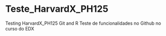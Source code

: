 # Teste_HarvardX_PH125
Testing HarvardX_PH125 Git and R
Teste de funcionalidades no Github no curso do EDX
